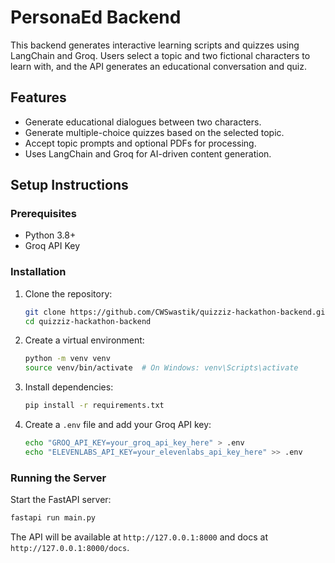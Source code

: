 # PersonaEd Backend

This backend generates interactive learning scripts and quizzes using LangChain and Groq. Users select a topic and two fictional characters to learn with, and the API generates an educational conversation and quiz.

## Features

- Generate educational dialogues between two characters.
- Generate multiple-choice quizzes based on the selected topic.
- Accept topic prompts and optional PDFs for processing.
- Uses LangChain and Groq for AI-driven content generation.

## Setup Instructions

### Prerequisites

- Python 3.8+
- Groq API Key

### Installation

1. Clone the repository:

   ```sh
   git clone https://github.com/CWSwastik/quizziz-hackathon-backend.git
   cd quizziz-hackathon-backend
   ```

2. Create a virtual environment:

   ```sh
   python -m venv venv
   source venv/bin/activate  # On Windows: venv\Scripts\activate
   ```

3. Install dependencies:

   ```sh
   pip install -r requirements.txt
   ```

4. Create a `.env` file and add your Groq API key:
   ```sh
   echo "GROQ_API_KEY=your_groq_api_key_here" > .env
   echo "ELEVENLABS_API_KEY=your_elevenlabs_api_key_here" >> .env
   ```

### Running the Server

Start the FastAPI server:

```sh
fastapi run main.py
```

The API will be available at `http://127.0.0.1:8000` and docs at `http://127.0.0.1:8000/docs`.

